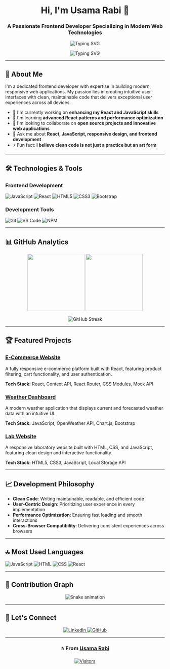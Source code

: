<h1 align="center">Hi, I'm Usama Rabi 👋</h1>
<h3 align="center">A Passionate Frontend Developer Specializing in Modern Web Technologies</h3>

<p align="center">
  <img src="https://readme-typing-svg.demolab.com?font=Fira+Code&pause=1000&color=58A6FF&center=true&vCenter=true&width=435&lines=React+Developer;JavaScript+Enthusiast;UI%2FUX+Focused;Clean+Code+Advocate" alt="Typing SVG" />
</p>

<p align="center">
  <img src="https://readme-typing-svg.demolab.com?font=Fira+Code&pause=1000&color=58A6FF&center=true&vCenter=true&width=435&lines=Crafting+Exceptional+User+Experiences;Building+Responsive+Web+Applications;Transforming+Designs+into+Reality" alt="Typing SVG" />
</p>

---

## 🚀 About Me

I'm a dedicated frontend developer with expertise in building modern, responsive web applications. My passion lies in creating intuitive user interfaces with clean, maintainable code that delivers exceptional user experiences across all devices.

- 🔭 I'm currently working on **enhancing my React and JavaScript skills**
- 🌱 I'm learning **advanced React patterns and performance optimization**
- 👯 I'm looking to collaborate on **open source projects and innovative web applications**
- 💬 Ask me about **React, JavaScript, responsive design, and frontend development**
- ⚡ Fun fact: **I believe clean code is not just a practice but an art form**

---

## 🛠️ Technologies & Tools

### Frontend Development
![JavaScript](https://img.shields.io/badge/JavaScript-F7DF1E?style=for-the-badge&logo=javascript&logoColor=black)
![React](https://img.shields.io/badge/React-20232A?style=for-the-badge&logo=react&logoColor=61DAFB)
![HTML5](https://img.shields.io/badge/HTML5-E34F26?style=for-the-badge&logo=html5&logoColor=white)
![CSS3](https://img.shields.io/badge/CSS3-1572B6?style=for-the-badge&logo=css3&logoColor=white)
![Bootstrap](https://img.shields.io/badge/Bootstrap-563D7C?style=for-the-badge&logo=bootstrap&logoColor=white)

### Development Tools
![Git](https://img.shields.io/badge/Git-F05032?style=for-the-badge&logo=git&logoColor=white)
![VS Code](https://img.shields.io/badge/VS_Code-0078D4?style=for-the-badge&logo=visual%20studio%20code&logoColor=white)
![NPM](https://img.shields.io/badge/npm-CB3837?style=for-the-badge&logo=npm&logoColor=white)

---

## 📊 GitHub Analytics

<p align="center">
  <img height="180em" src="https://github-readme-stats.vercel.app/api?username=usama805&show_icons=true&theme=radical&include_all_commits=true&count_private=true&hide_border=true" />
  <img height="180em" src="https://github-readme-stats.vercel.app/api/top-langs/?username=usama805&layout=compact&langs_count=8&theme=radical&hide_border=true" />
</p>

<p align="center">
  <img src="https://github-readme-streak-stats.herokuapp.com/?user=usama805&theme=radical&hide_border=true" alt="GitHub Streak" />
</p>


---

## 🏆 Featured Projects

### [E-Commerce Website](https://github.com/usama805/ecommerce-react)
A fully responsive e-commerce platform built with React, featuring product filtering, cart functionality, and user authentication.

**Tech Stack:** React, Context API, React Router, CSS Modules, Mock API

### [Weather Dashboard](https://github.com/usama805/weather-dashboard)
A modern weather application that displays current and forecasted weather data with an intuitive UI.

**Tech Stack:** JavaScript, OpenWeather API, Chart.js, Bootstrap

### [Lab Website](https://github.com/usama805/Lab-website)
A responsive laboratory website built with HTML, CSS, and JavaScript, featuring clean design and interactive functionality.

**Tech Stack:** HTML5, CSS3, JavaScript, Local Storage API

---

## 📈 Development Philosophy

- **Clean Code**: Writing maintainable, readable, and efficient code
- **User-Centric Design**: Prioritizing user experience in every implementation
- **Performance Optimization**: Ensuring fast loading and smooth interactions
- **Cross-Browser Compatibility**: Delivering consistent experiences across browsers


---

## 🔝 Most Used Languages

![JavaScript](https://img.shields.io/badge/JavaScript-48.9%25-yellow?style=flat-square)
![HTML](https://img.shields.io/badge/HTML5-26.7%25-orange?style=flat-square)
![CSS](https://img.shields.io/badge/CSS3-18.4%25-blue?style=flat-square)
![React](https://img.shields.io/badge/React-6.0%25-blue?style=flat-square)

---

## 🐍 Contribution Graph

<p align="center">
  <img src="https://raw.githubusercontent.com/usama805/usama805/output/github-contribution-grid-snake.svg" alt="Snake animation" />
</p>

---

## 🤝 Let's Connect

<p align="center">
  <a href="https://www.linkedin.com/in/usama-rabi-78640a290">
    <img src="https://img.shields.io/badge/LinkedIn-0077B5?style=for-the-badge&logo=linkedin&logoColor=white" alt="LinkedIn" />
  </a>
  <a href="https://github.com/usama805">
    <img src="https://img.shields.io/badge/GitHub-100000?style=for-the-badge&logo=github&logoColor=white" alt="GitHub" />
  </a>
</p>

---

<div align="center">
  
### ⭐️ From [Usama Rabi](https://github.com/usama805)

[![Visitors](https://komarev.com/ghpvc/?username=usama805&color=blueviolet&style=flat)](https://github.com/usama805)

</div>
